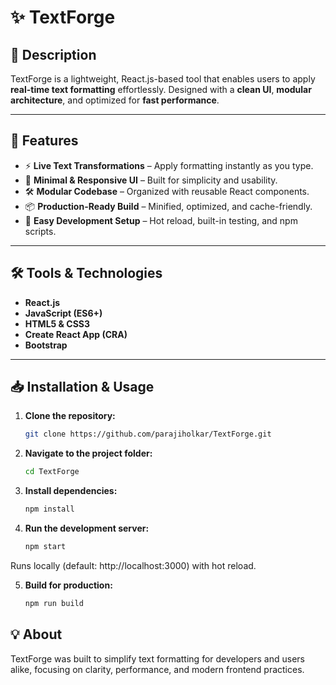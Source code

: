 # ✨ TextForge  

## 📖 Description  
TextForge is a lightweight, React.js-based tool that enables users to apply **real-time text formatting** effortlessly. Designed with a **clean UI**, **modular architecture**, and optimized for **fast performance**.  

---

## 🚀 Features  
- ⚡ **Live Text Transformations** – Apply formatting instantly as you type.  
- 🎨 **Minimal & Responsive UI** – Built for simplicity and usability.  
- 🛠 **Modular Codebase** – Organized with reusable React components.  
- 📦 **Production-Ready Build** – Minified, optimized, and cache-friendly.  
- 🔄 **Easy Development Setup** – Hot reload, built-in testing, and npm scripts.  

---

## 🛠 Tools & Technologies  
- **React.js**  
- **JavaScript (ES6+)**  
- **HTML5 & CSS3**  
- **Create React App (CRA)**  
- **Bootstrap**  

---

## 📥 Installation & Usage  

1. **Clone the repository:**  
   ```bash
   git clone https://github.com/parajiholkar/TextForge.git

2. **Navigate to the project folder:**  
   ```bash
   cd TextForge

3. **Install dependencies:**  
   ```bash
   npm install

4. **Run the development server:**  
   ```bash
   npm start
  Runs locally (default: http://localhost:3000) with hot reload.

5. **Build for production:**  
   ```bash
   npm run build

## 💡 About
TextForge was built to simplify text formatting for developers and users alike, focusing on clarity, performance, and modern frontend practices.
